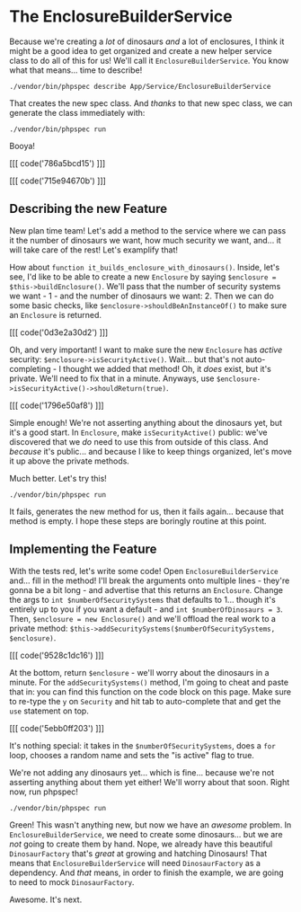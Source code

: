 # The EnclosureBuilderService

Because we're creating a *lot* of dinosaurs *and* a lot of enclosures, I
think it might be a good idea to get organized and create a new helper service class
to do all of this for us! We'll call it `EnclosureBuilderService`. You know what
that means... time to describe!

```terminal
./vendor/bin/phpspec describe App/Service/EnclosureBuilderService
```

That creates the new spec class. And *thanks* to that new spec class, we can
generate the class immediately with:

```terminal
./vendor/bin/phpspec run
```

Booya!

[[[ code('786a5bcd15') ]]]

[[[ code('715e94670b') ]]]

## Describing the new Feature

New plan time team! Let's add a method to the service where we can pass it
the number of dinosaurs we want, how much security we want, and... it will take
care of the rest! Let's examplify that!

How about `function it_builds_enclosure_with_dinosaurs()`. Inside, let's see, I'd
like to be able to create a new `Enclosure` by saying `$enclosure = $this->buildEnclosure()`.
We'll pass that the number of security systems we want - 1 - and the number of
dinosaurs we want: 2. Then we can do some basic checks, like
`$enclosure->shouldBeAnInstanceOf()` to make sure an `Enclosure` is returned.

[[[ code('0d3e2a30d2') ]]]

Oh, and very important! I want to make sure the new `Enclosure` has *active* security:
`$enclosure->isSecurityActive()`. Wait... but that's not auto-completing - I thought
we added that method! Oh, it *does* exist, but it's private. We'll need to fix that
in a minute. Anyways, use `$enclosure->isSecurityActive()->shouldReturn(true)`.

[[[ code('1796e50af8') ]]]

Simple enough! We're not asserting anything about the dinosaurs yet, but it's a
good start. In `Enclosure`, make `isSecurityActive()` public: we've discovered
that we *do* need to use this from outside of this class. And *because* it's public...
and because I like to keep things organized, let's move it up above the private
methods.

Much better. Let's try this!

```terminal-silent
./vendor/bin/phpspec run
```

It fails, generates the new method for us, then it fails again... because that
method is empty. I hope these steps are boringly routine at this point.

## Implementing the Feature

With the tests red, let's write some code! Open `EnclosureBuilderService` and...
fill in the method! I'll break the arguments onto multiple lines - they're gonna
be a bit long - and advertise that this returns an `Enclosure`. Change the args to
`int $numberOfSecuritySystems` that defaults to 1... though it's entirely up to
you if you want a default - and `int $numberOfDinosaurs = 3`. Then,
`$enclosure = new Enclosure()` and we'll offload the real work to a private method:
`$this->addSecuritySystems($numberOfSecuritySystems, $enclosure)`.

[[[ code('9528c1dc16') ]]]

At the bottom, return `$enclosure` - we'll worry about the dinosaurs in a minute.
For the `addSecuritySystems()` method, I'm going to cheat and paste that in: you
can find this function on the code block on this page. Make sure to re-type the
`y` on `Security` and hit tab to auto-complete that and get the `use` statement
on top.

[[[ code('5ebb0ff203') ]]]

It's nothing special: it takes in the `$numberOfSecuritySystems`, does a `for` loop,
chooses a random name and sets the "is active" flag to true.

We're not adding any dinosaurs yet... which is fine... because we're not asserting
anything about them yet either! We'll worry about that soon. Right now, run phpspec!

```terminal-silent
./vendor/bin/phpspec run
```

Green! This wasn't anything new, but now we have an *awesome* problem. In
`EnclosureBuilderService`, we need to create some dinosaurs... but we are *not*
going to create them by hand. Nope, we already have this beautiful `DinosaurFactory`
that's *great* at growing and hatching Dinosaurs! That means that `EnclosureBuilderService`
will need `DinosaurFactory` as a dependency. And *that* means, in order to finish
the example, we are going to need to mock `DinosaurFactory`.

Awesome. It's next.

